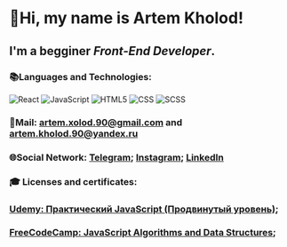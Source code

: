 # :wave:Hi, my name is **Artem Kholod**!
## I'm a begginer *Front-End Developer*.



### :books:Languages and Technologies:
![React](https://img.shields.io/badge/React-090909?style=for-the-badge&logo=React)
![JavaScript](https://img.shields.io/badge/JavaScript-090909?style=for-the-badge&logo=javascript)
![HTML5](https://img.shields.io/badge/HTML5-090909?style=for-the-badge&logo=html5)
![CSS](https://img.shields.io/badge/CSS-090909?style=for-the-badge&logo=css3)
![SCSS](https://img.shields.io/badge/SCSS-090909?style=for-the-badge&logo=sass)
### :email:Mail: artem.xolod.90@gmail.com and artem.kholod.90@yandex.ru
### :globe_with_meridians:Social Network: [Telegram](https://t.me/AKH0LOD); [Instagram](https://www.instagram.com/artem__kholod/); [LinkedIn](https://www.linkedin.com/in/artemkholod/) 
### :mortar_board: Licenses and certificates: 
### [Udemy: Практический JavaScript (Продвинутый уровень)](https://www.udemy.com/certificate/UC-705cb47f-5188-45e4-bfd6-af8eccfa585c/);
### [FreeCodeCamp: JavaScript Algorithms and Data Structures](https://freecodecamp.org/certification/crash7/javascript-algorithms-and-data-structures);

<!--
**Crash2410/Crash2410** is a ✨ _special_ ✨ repository because its `README.md` (this file) appears on your GitHub profile.

Here are some ideas to get you started:

- 🔭 I’m currently working on ...
- 🌱 I’m currently learning ...
- 👯 I’m looking to collaborate on ...
- 🤔 I’m looking for help with ...
- 💬 Ask me about ...
- 📫 How to reach me: ...
- 😄 Pronouns: ...
- ⚡ Fun fact: ...
-->
